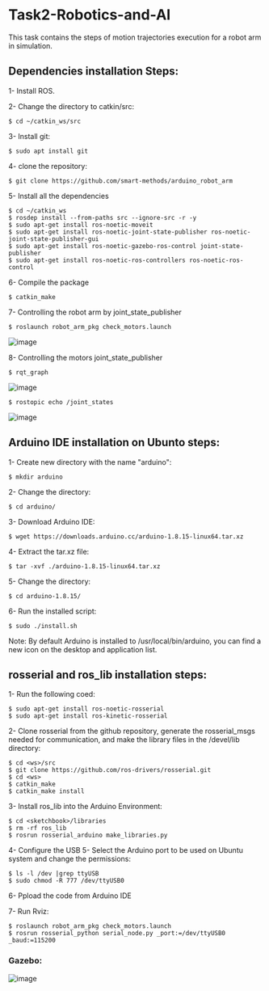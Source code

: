 # Task2-Robotics-and-AI
This task contains the steps of motion trajectories execution for a robot arm in simulation.
## Dependencies installation Steps:
1- Install ROS.

2- Change the directory to catkin/src:
```
$ cd ~/catkin_ws/src
```
3- Install git:
```
$ sudo apt install git
```
4- clone the repository:
```
$ git clone https://github.com/smart-methods/arduino_robot_arm 
```
5- Install all the dependencies 
```
$ cd ~/catkin_ws
$ rosdep install --from-paths src --ignore-src -r -y
$ sudo apt-get install ros-noetic-moveit
$ sudo apt-get install ros-noetic-joint-state-publisher ros-noetic-joint-state-publisher-gui
$ sudo apt-get install ros-noetic-gazebo-ros-control joint-state-publisher
$ sudo apt-get install ros-noetic-ros-controllers ros-noetic-ros-control
```
6- Compile the package
```
$ catkin_make
```
7- Controlling the robot arm by joint_state_publisher
```
$ roslaunch robot_arm_pkg check_motors.launch
```
![image](https://user-images.githubusercontent.com/67878227/181501406-bcc4c2ec-9b5a-4e81-a4fb-b79292c3f3ec.png)

8- Controlling the motors joint_state_publisher
```
$ rqt_graph
```
![image](https://user-images.githubusercontent.com/67878227/181501569-4898bd46-e5f7-429e-a645-eaed79013f64.png)

```
$ rostopic echo /joint_states
```
![image](https://user-images.githubusercontent.com/67878227/181501642-313bb5d6-9bc2-48dc-b593-1673b49b31bb.png)

## Arduino IDE installation on Ubunto steps:
1- Create new directory with the name "arduino":
```
$ mkdir arduino
```
2- Change the directory:
```
$ cd arduino/
```
3- Download Arduino IDE:
```
$ wget https://downloads.arduino.cc/arduino-1.8.15-linux64.tar.xz
```
4- Extract the tar.xz file:
```
$ tar -xvf ./arduino-1.8.15-linux64.tar.xz
```
5- Change the directory:
```
$ cd arduino-1.8.15/
```
6- Run the installed script:
```
$ sudo ./install.sh
```
Note: By default Arduino is installed to /usr/local/bin/arduino, you can find a new icon on the desktop and application list.

## rosserial and ros_lib installation steps:
1- Run the following coed:
```
$ sudo apt-get install ros-noetic-rosserial
$ sudo apt-get install ros-kinetic-rosserial

```
2- Clone rosserial from the github repository, generate the rosserial_msgs needed for communication, and make the library files in the <ws>/devel/lib directory:
  
```
$ cd <ws>/src
$ git clone https://github.com/ros-drivers/rosserial.git
$ cd <ws>
$ catkin_make
$ catkin_make install
```
3- Install ros_lib into the Arduino Environment:
```
$ cd <sketchbook>/libraries
$ rm -rf ros_lib
$ rosrun rosserial_arduino make_libraries.py 
```
4- Configure the USB
5- Select the Arduino port to be used on Ubuntu system and change the permissions:
```
$ ls -l /dev |grep ttyUSB
$ sudo chmod -R 777 /dev/ttyUSB0
```
6- Ppload the code from Arduino IDE

7- Run Rviz:
```
$ roslaunch robot_arm_pkg check_motors.launch
$ rosrun rosserial_python serial_node.py _port:=/dev/ttyUSB0 _baud:=115200
```
  ### Gazebo:
![image](https://user-images.githubusercontent.com/67878227/181532979-719023b7-03dd-40e3-8c83-dc00b22972eb.png)

